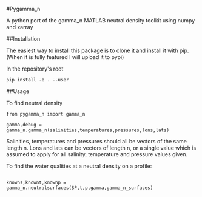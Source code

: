 #Pygamma_n

A python port of the gamma_n MATLAB neutral density toolkit using numpy and xarray

##Installation

The easiest way to install this package is to clone it and install it with pip. (When it is fully featured I will upload it to pypi)

In the repository's root

```
pip install -e . --user

```

##Usage

To find neutral density
```
from pygamma_n import gamma_n

gamma,debug = gamma_n.gamma_n(salinities,temperatures,pressures,lons,lats)
```
Salinities, temperatures and pressures should all be vectors of the same length n.
Lons and lats can be vectors of length n, or a single value which is assumed to apply for all salinity, temperature and pressure values given.

To find the water qualities at a neutral density on a profile:
```

knowns,knownt,knownp = gamma_n.neutralsurfaces(SP,t,p,gamma,gamma_n_surfaces)

```
